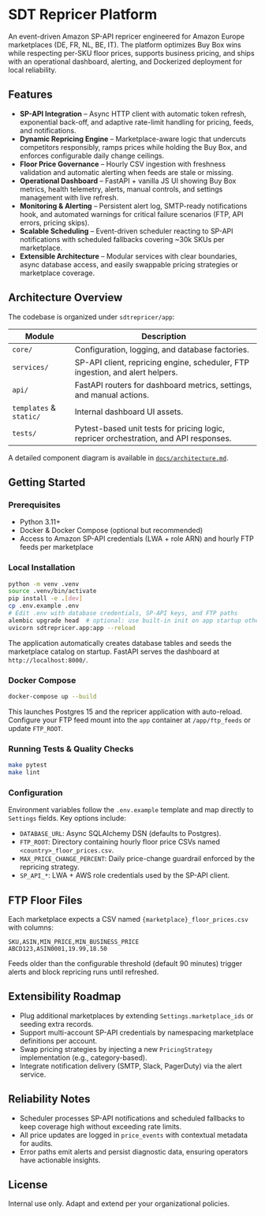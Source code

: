 # SDT Repricer Platform

An event-driven Amazon SP-API repricer engineered for Amazon Europe marketplaces (DE, FR, NL, BE, IT).
The platform optimizes Buy Box wins while respecting per-SKU floor prices, supports business pricing,
and ships with an operational dashboard, alerting, and Dockerized deployment for local reliability.

## Features

- **SP-API Integration** – Async HTTP client with automatic token refresh, exponential back-off, and
  adaptive rate-limit handling for pricing, feeds, and notifications.
- **Dynamic Repricing Engine** – Marketplace-aware logic that undercuts competitors responsibly,
  ramps prices while holding the Buy Box, and enforces configurable daily change ceilings.
- **Floor Price Governance** – Hourly CSV ingestion with freshness validation and automatic alerting
  when feeds are stale or missing.
- **Operational Dashboard** – FastAPI + vanilla JS UI showing Buy Box metrics, health telemetry,
  alerts, manual controls, and settings management with live refresh.
- **Monitoring & Alerting** – Persistent alert log, SMTP-ready notifications hook, and automated
  warnings for critical failure scenarios (FTP, API errors, pricing skips).
- **Scalable Scheduling** – Event-driven scheduler reacting to SP-API notifications with scheduled
  fallbacks covering ~30k SKUs per marketplace.
- **Extensible Architecture** – Modular services with clear boundaries, async database access, and
  easily swappable pricing strategies or marketplace coverage.

## Architecture Overview

The codebase is organized under `sdtrepricer/app`:

| Module | Description |
| --- | --- |
| `core/` | Configuration, logging, and database factories. |
| `services/` | SP-API client, repricing engine, scheduler, FTP ingestion, and alert helpers. |
| `api/` | FastAPI routers for dashboard metrics, settings, and manual actions. |
| `templates` & `static/` | Internal dashboard UI assets. |
| `tests/` | Pytest-based unit tests for pricing logic, repricer orchestration, and API responses. |

A detailed component diagram is available in [`docs/architecture.md`](docs/architecture.md).

## Getting Started

### Prerequisites

- Python 3.11+
- Docker & Docker Compose (optional but recommended)
- Access to Amazon SP-API credentials (LWA + role ARN) and hourly FTP feeds per marketplace

### Local Installation

```bash
python -m venv .venv
source .venv/bin/activate
pip install -e .[dev]
cp .env.example .env
# Edit .env with database credentials, SP-API keys, and FTP paths
alembic upgrade head  # optional: use built-in init on app startup otherwise
uvicorn sdtrepricer.app:app --reload
```

The application automatically creates database tables and seeds the marketplace catalog on startup.
FastAPI serves the dashboard at `http://localhost:8000/`.

### Docker Compose

```bash
docker-compose up --build
```

This launches Postgres 15 and the repricer application with auto-reload. Configure your FTP feed
mount into the `app` container at `/app/ftp_feeds` or update `FTP_ROOT`.

### Running Tests & Quality Checks

```bash
make pytest
make lint
```

### Configuration

Environment variables follow the `.env.example` template and map directly to `Settings` fields. Key
options include:

- `DATABASE_URL`: Async SQLAlchemy DSN (defaults to Postgres).
- `FTP_ROOT`: Directory containing hourly floor price CSVs named `<country>_floor_prices.csv`.
- `MAX_PRICE_CHANGE_PERCENT`: Daily price-change guardrail enforced by the repricing strategy.
- `SP_API_*`: LWA + AWS role credentials used by the SP-API client.

## FTP Floor Files

Each marketplace expects a CSV named `{marketplace}_floor_prices.csv` with columns:

```
SKU,ASIN,MIN_PRICE,MIN_BUSINESS_PRICE
ABCD123,ASIN0001,19.99,18.50
```

Feeds older than the configurable threshold (default 90 minutes) trigger alerts and block repricing
runs until refreshed.

## Extensibility Roadmap

- Plug additional marketplaces by extending `Settings.marketplace_ids` or seeding extra records.
- Support multi-account SP-API credentials by namespacing marketplace definitions per account.
- Swap pricing strategies by injecting a new `PricingStrategy` implementation (e.g., category-based).
- Integrate notification delivery (SMTP, Slack, PagerDuty) via the alert service.

## Reliability Notes

- Scheduler processes SP-API notifications and scheduled fallbacks to keep coverage high without
  exceeding rate limits.
- All price updates are logged in `price_events` with contextual metadata for audits.
- Error paths emit alerts and persist diagnostic data, ensuring operators have actionable insights.

## License

Internal use only. Adapt and extend per your organizational policies.
